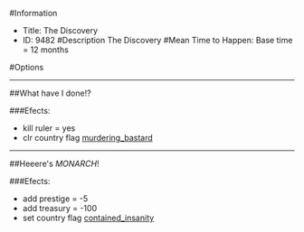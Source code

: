 #Information
 - Title: The Discovery
 - ID: 9482
#Description
The Discovery
#Mean Time to Happen:
Base time = 12 months

#Options

___
##What have I done!?

###Efects:<ul><li>kill ruler = yes</li><li>clr country flag [murdering_bastard](../flags/murdering_bastard.md)</li></ul>

___
##Heeere's $MONARCH$!

###Efects:<ul><li>add prestige = -5</li><li>add treasury = -100</li><li>set country flag [contained_insanity](../flags/contained_insanity.md)</li></ul>
